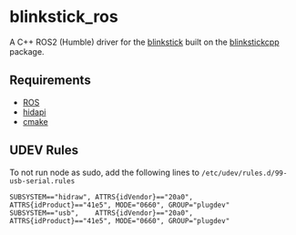 # blinkstick_ros

A C++ ROS2 (Humble) driver for the [blinkstick](https://www.blinkstick.com/) built on the [blinkstickcpp](https://github.com/teekae/blinkstickcpp) package.

## Requirements
- [ROS](https://docs.ros.org/en/humble/index.html)
- [hidapi](https://github.com/signal11/hidapi)
- [cmake](https://cmake.org/)

## UDEV Rules

To not run node as sudo, add the following lines to `/etc/udev/rules.d/99-usb-serial.rules`
```
SUBSYSTEM=="hidraw", ATTRS{idVendor}=="20a0", ATTRS{idProduct}=="41e5", MODE="0660", GROUP="plugdev"
SUBSYSTEM=="usb",    ATTRS{idVendor}=="20a0", ATTRS{idProduct}=="41e5", MODE="0660", GROUP="plugdev"
```